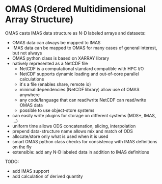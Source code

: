 **OMAS** (**O**rdered **M**ultidimensional **A**rray **S**tructure)
===================================================================

OMAS casts IMAS data structure as N-D labeled arrays and datasets:
* OMAS data can always be mapped to IMAS
* IMAS data can be mapped to OMAS for many cases of general interest, but not always
* OMAS python class is based on XARRAY library
* natively represented as a NetCDF file
  - NetCDF is a computational standard compatible with HPC I/O
  - NetCDF supports dynamic loading and out-of-core parallel calculations
  - it's a file (enables share, remote io)
  - minimal dependencies (NetCDF library) allow use of OMAS anywhere
  - any code/language that can read/write NetCDF can read/write OMAS data
  - possible to use object-store systems
* can easily write plugins for storage on different systems (MDS+, IMAS, ...)
* uniform time allows ODS concatenation, slicing, interpolation
* prepend data-structure name allows mix and match of ODS
* allocate/store only what is used when it is used
* smart OMAS python class checks for consistency with IMAS definitions on the fly
* extensible: add any N-D labeled data in addition to IMAS definitions

TODO:
* add IMAS support
* add calculation of derived quantity
